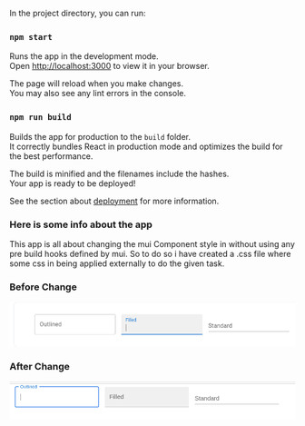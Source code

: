 In the project directory, you can run:

### `npm start`

Runs the app in the development mode.\
Open [http://localhost:3000](http://localhost:3000) to view it in your browser.

The page will reload when you make changes.\
You may also see any lint errors in the console.

### `npm run build`

Builds the app for production to the `build` folder.\
It correctly bundles React in production mode and optimizes the build for the best performance.

The build is minified and the filenames include the hashes.\
Your app is ready to be deployed!

See the section about [deployment](https://facebook.github.io/create-react-app/docs/deployment) for more information.

### Here is some info about the app

This app is all about changing the mui Component style in without using any pre build hooks defined by mui. So to do so i have created a .css file where some css in being applied externally to do the given task.

### Before Change
![Screenshot](before.png)

### After Change
![Screenshot](after.png)
